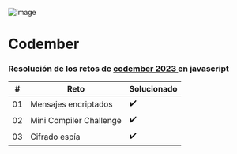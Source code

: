 ![image](https://github.com/JoseADios/codember/assets/92332086/daa254d5-bd9a-4e5a-b383-a176c889056b)

# Codember

### Resolución de los retos de [codember 2023 ](https://codember.dev/) en javascript

|  # |           Reto          | Solucionado |
|----|-------------------------|-------------|
| 01 | Mensajes encriptados    |     ✔️     |
| 02 | Mini Compiler Challenge |     ✔️     |
| 03 | Cifrado espía           |     ✔️     |
